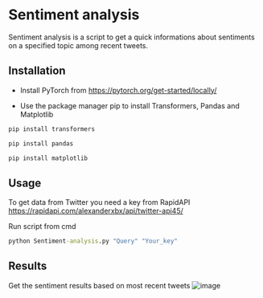 # Sentiment analysis
Sentiment analysis is a script to get a quick informations about sentiments on a specified topic among recent tweets.

## Installation
- Install PyTorch from https://pytorch.org/get-started/locally/

- Use the package manager pip to install Transformers, Pandas and Matplotlib
```bash
pip install transformers
```
```bash
pip install pandas
```
```bash
pip install matplotlib
```

## Usage
To get data from Twitter you need a key from RapidAPI https://rapidapi.com/alexanderxbx/api/twitter-api45/

Run script from cmd
```cmd
python Sentiment-analysis.py "Query" "Your_key"
```

## Results
Get the sentiment results based on most recent tweets
![image](https://github.com/KajtekH/Sentiment-analysis/assets/115455034/5e57ea2e-6f9f-4f43-82cc-7ee649cdfc5f)
